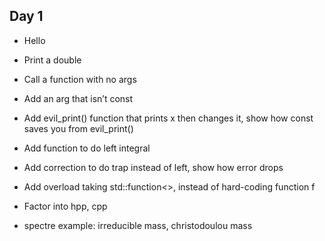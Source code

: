 ## Day 1

- Hello

- Print a double

- Call a function with no args

- Add an arg that isn’t const

- Add evil_print() function that prints x then changes it, show how const saves you from evil_print()

- Add function to do left integral
- Add correction to do trap instead of left, show how error drops

- Add overload taking std::function<>, instead of hard-coding function f

- Factor into hpp, cpp

- spectre example: irreducible mass, christodoulou mass
